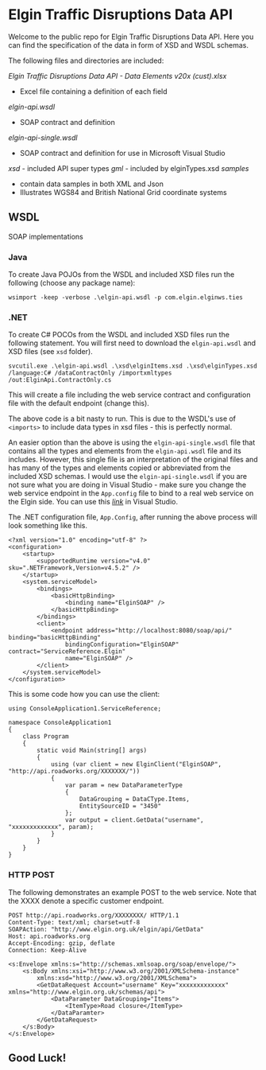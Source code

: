 
# Elgin Traffic Disruptions Data API

Welcome to the public repo for Elgin Traffic Disruptions Data API.
Here you can find the specification of the data in form of XSD and WSDL schemas.

The following files and directories are included:

*Elgin Traffic Disruptions Data API - Data Elements v20x (cust).xlsx*
- Excel file containing a definition of each field

*elgin-api.wsdl*
- SOAP contract and definition

*elgin-api-single.wsdl*
- SOAP contract and definition for use in Microsoft Visual Studio

*xsd* <directory> - included API super types
*gml* <directory> - included by elginTypes.xsd
*samples* <directory>
- contain data samples in both XML and Json
- Illustrates WGS84 and British National Grid coordinate systems


## WSDL
SOAP implementations

### Java
To create Java POJOs from the WSDL and included XSD files run the following (choose any package name):
~~~~
wsimport -keep -verbose .\elgin-api.wsdl -p com.elgin.elginws.ties
~~~~

### .NET
To create C# POCOs from the WSDL and included XSD files run the following statement.  You will first need to download the `elgin-api.wsdl` and XSD files (see `xsd` folder).
~~~~
svcutil.exe .\elgin-api.wsdl .\xsd\elginItems.xsd .\xsd\elginTypes.xsd /language:C# /dataContractOnly /importxmltypes /out:ElginApi.ContractOnly.cs
~~~~
This will create a file including the web service contract and configuration file with the default endpoint (change this).

The above code is a bit nasty to run. This is due to the WSDL's use of `<imports>` to include data types in xsd files - this is perfectly normal.

An easier option than the above is using the `elgin-api-single.wsdl` file that contains all the types and elements from the `elgin-api.wsdl` file and its includes.  However, this single file is an interpretation of the original files and has many of the types and elements copied or abbreviated from the included XSD schemas. I would use the  `elgin-api-single.wsdl` if you are not sure what you are doing in Visual Studio - make sure you change the web service endpoint in the `App.config` file to bind to a real web service on the Elgin side. You can use this *[link](https://raw.githubusercontent.com/roadworks/api/master/elgin-api-single.wsdl "elgin-api-single.wsdl WSDL file")* in Visual Studio.

The .NET configuration file, `App.Config`, after running the above process will look something like this.
~~~~
<?xml version="1.0" encoding="utf-8" ?>
<configuration>
    <startup>
        <supportedRuntime version="v4.0" sku=".NETFramework,Version=v4.5.2" />
    </startup>
    <system.serviceModel>
        <bindings>
            <basicHttpBinding>
                <binding name="ElginSOAP" />
            </basicHttpBinding>
        </bindings>
        <client>
            <endpoint address="http://localhost:8080/soap/api/" binding="basicHttpBinding"
                bindingConfiguration="ElginSOAP" contract="ServiceReference.Elgin"
                name="ElginSOAP" />
        </client>
    </system.serviceModel>
</configuration>
~~~~
This is some code how you can use the client:
~~~~
using ConsoleApplication1.ServiceReference;

namespace ConsoleApplication1
{
    class Program
    {
        static void Main(string[] args)
        {
            using (var client = new ElginClient("ElginSOAP", "http://api.roadworks.org/XXXXXXX/"))
            {
                var param = new DataParameterType
                {
                    DataGrouping = DataCType.Items,
                    EntitySourceID = "3450"
                };
                var output = client.GetData("username", "xxxxxxxxxxxxx", param);
            }
        }
    }
}
~~~~
### HTTP POST
The following demonstrates an example POST to the web service. Note that the XXXX denote a specific customer endpoint.
~~~~
POST http://api.roadworks.org/XXXXXXXX/ HTTP/1.1
Content-Type: text/xml; charset=utf-8
SOAPAction: "http://www.elgin.org.uk/elgin/api/GetData"
Host: api.roadworks.org
Accept-Encoding: gzip, deflate
Connection: Keep-Alive

<s:Envelope xmlns:s="http://schemas.xmlsoap.org/soap/envelope/">
    <s:Body xmlns:xsi="http://www.w3.org/2001/XMLSchema-instance"
        xmlns:xsd="http://www.w3.org/2001/XMLSchema">
        <GetDataRequest Account="username" Key="xxxxxxxxxxxxx" xmlns="http://www.elgin.org.uk/schemas/api">
            <DataParameter DataGrouping="Items">
                <ItemType>Road closure</ItemType>
            </DataParamter>
        </GetDataRequest>
    </s:Body>
</s:Envelope>
~~~~

## Good Luck!
